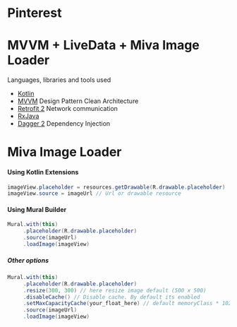 # Pinterest

# MVVM + LiveData + Miva Image Loader

Languages, libraries and tools used

- [Kotlin](https://kotlinlang.org/)
- [MVVM](https://www.toptal.com/android/android-apps-mvvm-with-clean-architecture) Design Pattern Clean Architecture
- [Retrofit 2](http://square.github.io/retrofit/) Network communication
- [RxJava](https://github.com/ReactiveX/RxJava)
- [Dagger 2](http://google.github.io/dagger/) Dependency Injection


# Miva Image Loader

#### Using Kotlin Extensions
```java
imageView.placeholder = resources.getDrawable(R.drawable.placeholder)
imageView.source = imageUrl // Url or drawable resource
```
#### Using Mural Builder
```java
Mural.with(this)
     .placeholder(R.drawable.placeholder)
     .source(imageUrl)
     .loadImage(imageView)
```

##### Other options
```java
Mural.with(this)
     .placeholder(R.drawable.placeholder)
     .resize(300, 300) // here resize image default (500 x 500)
     .disableCache() // Disable cache. By default its enabled
     .setMaxCapacityCache(your_float_here) // default memoryClass * 1024 * 1024 as float
     .source(imageUrl)
     .loadImage(imageView)
